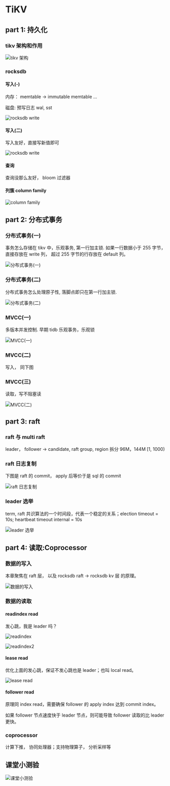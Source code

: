 # TiKV

## part 1: 持久化

### tikv 架构和作用

![tikv 架构](_images/lesson_03/tikv_arch.png)

### rocksdb

#### 写入(-)

内存： memtable -> immutable memtable ...

磁盘: 预写日志 wal,  sst

![rocksdb write](_images/lesson_03/rocksdb_write_1.png)

#### 写入(二)

写入友好，直接写新值即可

![rocksdb write](_images/lesson_03/rocksdb_write_2.png)

#### 查询

查询没那么友好， bloom 过滤器

#### 列簇 column family

![column family](_images/lesson_03/column_family.png)

## part 2: 分布式事务

### 分布式事务(一)

事务怎么存储在 tikv 中，乐观事务, 第一行加主锁. 如果一行数据小于 255 字节，直接存放在 write 列， 超过 255 字节的行存放在 default 列。

![分布式事务(一)](_images/lesson_03/part2_transaction_1.png)

### 分布式事务(二)

分布式事务怎么处理原子性, 落脚点即只在第一行加主锁.

![分布式事务(二)](_images/lesson_03/part2_transaction_2.png)

### MVCC(一)

多版本并发控制. 早期 tidb 乐观事务，乐观锁

![MVCC(一)](_images/lesson_03/part2_mvcc_1.png)

### MVCC(二)

写入， 同下图

### MVCC(三)

读取，写不阻塞读

![MVCC(二)](_images/lesson_03/part2_mvcc_3.png)

## part 3: raft

### raft 与 multi raft

leader， follower -> candidate, raft group, region 拆分 96M，144M [1, 1000)

### raft 日志复制

下图是 raft 的 commit， apply 后等价于是 sql 的 commit

![raft 日志复制](_images/lesson_03/part3_raft_log_replicate.png)

### leader 选举

term, raft 共识算法的一个时间段，代表一个稳定的关系；election timeout = 10s; heartbeat timeout internal = 10s

![leader 选举](_images/lesson_03/part3_raft_leader.png)

## part 4: 读取:Coprocessor

### 数据的写入

本章聚焦在 raft 层， 以及 rocksdb raft -> rocksdb kv 层 的原理。

![数据的写入](_images/lesson_03/part4_data_write.png)

### 数据的读取

#### readindex read

发心跳，我是 leader 吗？

![readindex](_images/lesson_03/part4_data_readindex.png)

![readindex2](_images/lesson_03/part4_data_readindex2.png)

#### lease read

优化上面的发心跳，保证不发心跳也是 leader；也叫 local read。

![lease read](_images/lesson_03/part4_data_lease_read.png)

#### follower read

原理同 index read，需要确保 follower 的 apply index 达到 commit index。

如果 follower 节点速度快于 leader 节点，则可能导致 follower 读取的比 leader 更快。

### coprocessor

计算下推， 协同处理器；支持物理算子， 分析采样等

## 课堂小测验

![课堂小测验](_images/lesson_03/questions.png)
